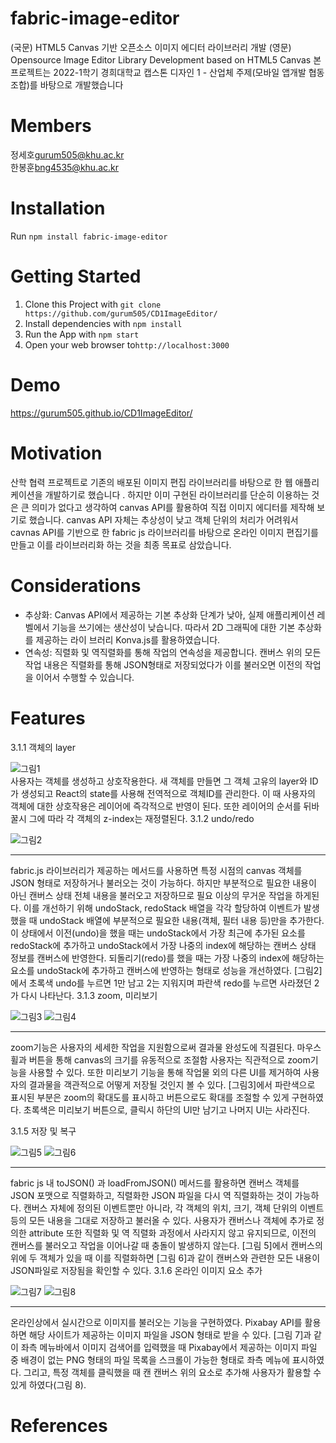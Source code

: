 # fabric-image-editor
(국문) HTML5 Canvas 기반 오픈소스 이미지 에디터 라이브러리 개발
(영문) Opensource Image Editor Library Development based on HTML5 Canvas
본 프로젝트는 2022-1학기 경희대학교 캡스톤 디자인 1 - 산업체 주제(모바일 앱개발 협동조합)를 바탕으로 개발했습니다

# Members
정세호<gurum505@khu.ac.kr>  
한봉훈<bng4535@khu.ac.kr>  
# Installation
Run ```npm install fabric-image-editor```

# Getting Started
1. Clone this Project with ```git clone https://github.com/gurum505/CD1ImageEditor/```
2. Install dependencies with ```npm install```
3. Run the App with ```npm start```
4. Open your web browser to```http://localhost:3000```

# Demo
https://gurum505.github.io/CD1ImageEditor/

# Motivation
산학 협력 프로젝트로 기존의 배포된 이미지 편집 라이브러리를 바탕으로 한 웹 애플리케이션을 개발하기로 했습니다 . 하지만 이미 구현된 라이브러리를 단순히 이용하는 것은 큰 의미가 없다고 생각하여 canvas API를 활용하여 직접 이미지 에디터를 제작해 보기로 했습니다. canvas API 자체는 추상성이 낮고 객체 단위의 처리가 어려워서 cavnas API를 기반으로 한 fabric js 라이브러리를 바탕으로 온라인 이미지 편집기를 만들고 이를 라이브러리화 하는 것을 최종 목표로 삼았습니다.
# Considerations
<ul>
<li>
  추상화: Canvas API에서 제공하는 기본 추상화 단계가 낮아, 실제 애플리케이션 레벨에서 기능을 쓰기에는 생산성이 낮습니다. 따라서 2D 그래픽에 대한 기본 추상화를 제공하는 라이  브러리 Konva.js를 활용하였습니다.
</li>
<li>
  연속성: 직렬화 및 역직렬화를 통해 작업의 연속성을 제공합니다. 캔버스 위의 모든 작업 내용은 직렬화를 통해 JSON형태로 저장되었다가 이를 불러오면 이전의 작업을 이어서 수행할 수 있습니다. 
</li>
</ul>

# Features

3.1.1   객체의 layer 

![그림1](https://user-images.githubusercontent.com/33712528/172047275-019d6523-6f9a-456e-bc64-819f0606dccf.png)
<br>
사용자는 객체를 생성하고 상호작용한다. 새 객체를 만들면 그 객체 고유의 layer와 ID가 생성되고 React의 state를 사용해 전역적으로 객체ID를 관리한다. 이 때 사용자의 객체에 대한 상호작용은  레이어에 즉각적으로 반영이 된다. 또한 레이어의 순서를 뒤바꿀시 그에 따라 각 객체의 z-index는 재정렬된다.
3.1.2   undo/redo 

![그림2](https://user-images.githubusercontent.com/33712528/172047300-1ffcd38a-d952-47e7-89ef-432b8830a7df.png)
<hr>
     fabric.js 라이브러리가 제공하는 메서드를 사용하면 특정 시점의 canvas 객체를 JSON 형태로 저장하거나 불러오는 것이 가능하다. 하지만 부분적으로 필요한 내용이 아닌 캔버스 상태 전체 내용을 불러오고 저장하므로 필요 이상의 무거운 작업을 하게된다. 이를 개선하기 위해 undoStack, redoStack 배열을 각각 할당하여 이벤트가 발생했을 때 undoStack 배열에 부분적으로 필요한 내용(객체, 필터 내용 등)만을 추가한다. 이 상태에서 이전(undo)을 했을 때는 undoStack에서 가장 최근에 추가된 요소를 redoStack에 추가하고 undoStack에서 가장 나중의 index에 해당하는 캔버스 상태 정보를 캔버스에 반영한다. 되돌리기(redo)를 했을 때는 가장 나중의 index에 해당하는 요소를 undoStack에 추가하고 캔버스에 반영하는 형태로 성능을 개선하였다.  [그림2]에서 초록색 undo를 누르면 1만 남고 2는 지워지며 파란색 redo를 누르면 사라졌던 2가 다시 나타난다.                                                   
3.1.3   zoom,  미리보기 

![그림3](https://user-images.githubusercontent.com/33712528/172047301-6b2f7ee5-1daa-4db4-a951-440d39250e2b.png)
![그림4](https://user-images.githubusercontent.com/33712528/172047302-03d9f0f8-5ad5-49f4-bb21-d0aa02e2abff.png)
<hr>

zoom기능은 사용자의 세세한 작업을 지원함으로써 결과물 완성도에 직결된다. 마우스 휠과 버튼을 통해 canvas의 크기를 유동적으로 조절함 사용자는 직관적으로 zoom기능을 사용할 수 있다. 또한 미리보기 기능을 통해 작업물 외의 다른 UI를  제거하여 사용자의 결과물을 객관적으로 어떻게 저장될 것인지 볼 수 있다.  [그림3]에서 파란색으로 표시된 부분은 zoom의 확대도를 표시하고 버튼으로도 확대를 조절할 수 있게 구현하였다. 초록색은 미리보기 버튼으로, 클릭시 하단의 UI만 남기고 나머지 UI는 사라진다.



3.1.5   저장 및 복구 

![그림5](https://user-images.githubusercontent.com/33712528/172047306-539126b9-1714-4b17-b7ff-1fbae19d896f.png)
![그림6](https://user-images.githubusercontent.com/33712528/172047307-3504af97-4921-42cf-bc7f-79013ff21ee7.png)
<hr>

  fabric js 내 toJSON() 과 loadFromJSON() 메서드를 활용하면 캔버스 객체를 JSON 포맷으로 직렬화하고, 직렬화한 JSON 파일을 다시 역 직렬화하는 것이 가능하다. 캔버스 자체에 정의된 이벤트뿐만 아니라, 각 객체의 위치, 크기, 객체 단위의 이벤트 등의 모든 내용을 그대로 저장하고 불러올 수 있다. 사용자가 캔버스나 객체에 추가로 정의한 attribute 또한 직렬화 및 역 직렬화 과정에서 사라지지 않고 유지되므로, 이전의 캔버스를 불러오고 작업을 이어나갈 때 충돌이 발생하지 않는다. [그림 5]에서  캔버스의 위에  두 객체가 있을 때 이를 직렬화하면 [그림  6]과 같이 캔버스와 관련한 모든 내용이 JSON파일로 저장됨을 확인할 수 있다. 
     3.1.6  온라인 이미지 요소 추가

![그림7](https://user-images.githubusercontent.com/33712528/172047309-23c1c0ca-4ef8-4fc8-b472-80da9fbc567a.png)
![그림8](https://user-images.githubusercontent.com/33712528/172047310-97f10872-a7e6-455d-816a-de06b7c8da98.png)
<hr>

  온라인상에서 실시간으로 이미지를 불러오는 기능을 구현하였다. Pixabay API를 활용하면 해당 사이트가 제공하는 이미지 파일을 JSON 형태로 받을 수 있다. [그림 7]과 같이 좌측 메뉴바에서 이미지 검색어를 입력했을 때 Pixabay에서 제공하는 이미지 파일 중 배경이 없는 PNG 형태의 파일 목록을 스크롤이 가능한 형태로 좌측 메뉴에 표시하였다. 그리고, 특정 객체를 클릭했을 때 캔 캔버스 위의  요소로 추가해 사용자가 활용할 수 있게 하였다(그림 8).


# References

